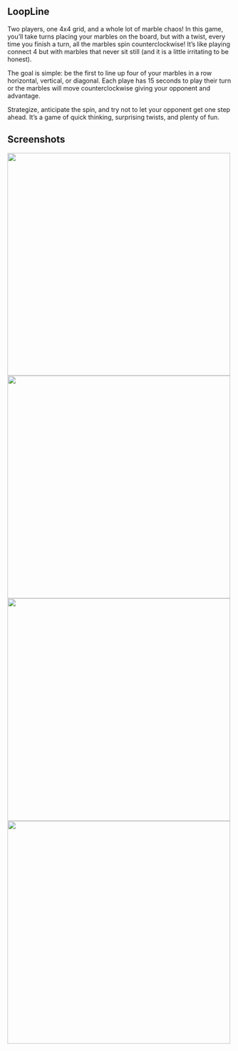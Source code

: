 ## LoopLine

Two players, one 4x4 grid, and a whole lot of marble chaos! In this game, you’ll take turns placing your marbles on the board, but with a twist, every time you finish a turn, all the marbles spin counterclockwise! It’s like playing connect 4 but with marbles that never sit still (and it is a little irritating to be honest).

The goal is simple: be the first to line up four of your marbles in a row horizontal, vertical, or diagonal. Each playe has 15 seconds to play their turn or the marbles will move counterclockwise giving your opponent and advantage.

Strategize, anticipate the spin, and try not to let your opponent get one step ahead. It’s a game of quick thinking, surprising twists, and plenty of fun.
## Screenshots

<img src="https://github.com/user-attachments/assets/259a4868-c709-4b58-8b2d-8c06c147e29a" width="500" height="500">
<img src="https://github.com/user-attachments/assets/83414fc0-a92a-41c2-82ee-167a002504f3" width="500" height="500">
<img src="https://github.com/user-attachments/assets/cb8b1f64-c3ed-43e4-acc9-2a6e249a4ff7" width="500" height="500">
<img src="https://github.com/user-attachments/assets/c080ae20-c5f5-4332-aaa0-e087b12621a0" width="500" height="500">

